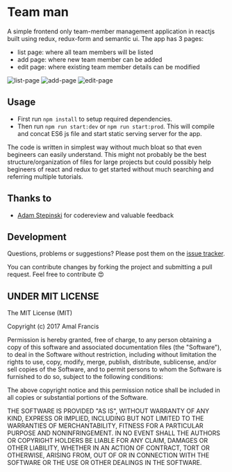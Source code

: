 Team man
========
​A ​simple frontend ​only ​team-member ​management ​application in reactjs built using redux, redux-form and semantic ui. The app has 3 pages:
* list page: where all team members will be listed
* add page: where new team member can be added
* edit page: where existing team member details can be modified

![list-page](https://raw.githubusercontent.com/amalfra/team-man/master/.images/list-page.png)
![add-page](https://raw.githubusercontent.com/amalfra/team-man/master/.images/add-page.png)
![edit-page](https://raw.githubusercontent.com/amalfra/team-man/master/.images/edit-page.png)

## Usage
* First run ```npm install``` to setup required dependencies.
* Then run ```npm run start:dev``` or ```npm run start:prod```. This will compile and concat ES6 js file and start static serving server for the app.

The code is written in simplest way without much bloat so that even begineers can easily understand. This might not probably be the best structure/organization of files for large projects but could possibly help begineers of react and redux to get started without much searching and referring multiple tutorials. 

## Thanks to
* [Adam Stepinski](https://github.com/adamstep) for codereview and valuable feedback

## Development

Questions, problems or suggestions? Please post them on the [issue tracker](https://github.com/amalfra/team-man/issues).

You can contribute changes by forking the project and submitting a pull request. Feel free to contribute :heart_eyes:

## UNDER MIT LICENSE

The MIT License (MIT)

Copyright (c) 2017 Amal Francis

Permission is hereby granted, free of charge, to any person obtaining a copy of this software and associated documentation files (the "Software"), to deal in the Software without restriction, including without limitation the rights to use, copy, modify, merge, publish, distribute, sublicense, and/or sell copies of the Software, and to permit persons to whom the Software is furnished to do so, subject to the following conditions:

The above copyright notice and this permission notice shall be included in all copies or substantial portions of the Software.

THE SOFTWARE IS PROVIDED "AS IS", WITHOUT WARRANTY OF ANY KIND, EXPRESS OR IMPLIED, INCLUDING BUT NOT LIMITED TO THE WARRANTIES OF MERCHANTABILITY, FITNESS FOR A PARTICULAR PURPOSE AND NONINFRINGEMENT. IN NO EVENT SHALL THE AUTHORS OR COPYRIGHT HOLDERS BE LIABLE FOR ANY CLAIM, DAMAGES OR OTHER LIABILITY, WHETHER IN AN ACTION OF CONTRACT, TORT OR OTHERWISE, ARISING FROM, OUT OF OR IN CONNECTION WITH THE SOFTWARE OR THE USE OR OTHER DEALINGS IN THE SOFTWARE.
